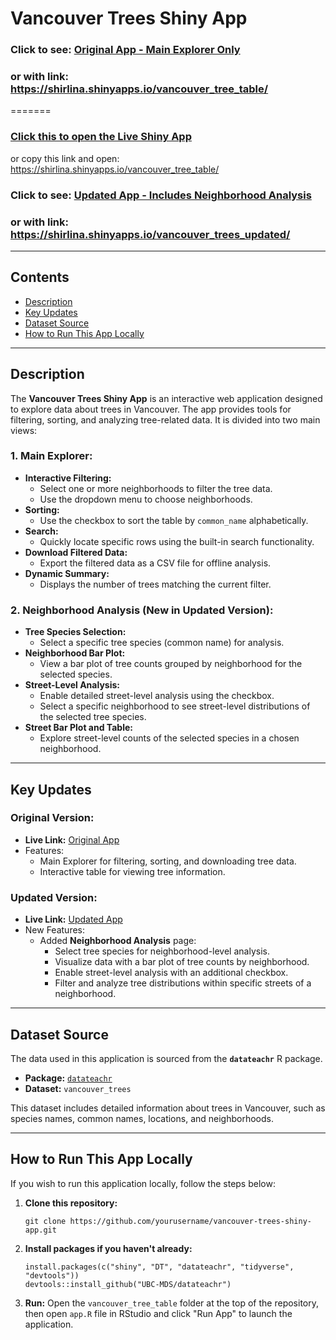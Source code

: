 # Vancouver Trees Shiny App

### Click to see: [Original App - Main Explorer Only](https://shirlina.shinyapps.io/vancouver_tree_table/) 
### or with link: https://shirlina.shinyapps.io/vancouver_tree_table/
=======
### [Click this to open the Live Shiny App](https://shirlina.shinyapps.io/vancouver_tree_table/)
or copy this link and open: https://shirlina.shinyapps.io/vancouver_tree_table/


### Click to see: [Updated App - Includes Neighborhood Analysis](https://shirlina.shinyapps.io/vancouver_trees_updated/)
### or with link: https://shirlina.shinyapps.io/vancouver_trees_updated/

---

## Contents
- [Description](#description)
- [Key Updates](#key-updates)
- [Dataset Source](#dataset-source)
- [How to Run This App Locally](#how-to-run-this-app-locally)

---

## Description
The **Vancouver Trees Shiny App** is an interactive web application designed to explore data about trees in Vancouver. The app provides tools for filtering, sorting, and analyzing tree-related data. It is divided into two main views:

### 1. Main Explorer:
- **Interactive Filtering:** 
  - Select one or more neighborhoods to filter the tree data.
  - Use the dropdown menu to choose neighborhoods.
- **Sorting:** 
  - Use the checkbox to sort the table by `common_name` alphabetically.
- **Search:** 
  - Quickly locate specific rows using the built-in search functionality.
- **Download Filtered Data:**
  - Export the filtered data as a CSV file for offline analysis.
- **Dynamic Summary:**
  - Displays the number of trees matching the current filter.

### 2. Neighborhood Analysis (New in Updated Version):
- **Tree Species Selection:**
  - Select a specific tree species (common name) for analysis.
- **Neighborhood Bar Plot:**
  - View a bar plot of tree counts grouped by neighborhood for the selected species.
- **Street-Level Analysis:**
  - Enable detailed street-level analysis using the checkbox.
  - Select a specific neighborhood to see street-level distributions of the selected tree species.
- **Street Bar Plot and Table:**
  - Explore street-level counts of the selected species in a chosen neighborhood.

---

## Key Updates
### Original Version:
- **Live Link:** [Original App](https://shirlina.shinyapps.io/vancouver_tree_table/)
- Features:
  - Main Explorer for filtering, sorting, and downloading tree data.
  - Interactive table for viewing tree information.

### Updated Version:
- **Live Link:** [Updated App](https://shirlina.shinyapps.io/vancouver_trees_updated/)
- New Features:
  - Added **Neighborhood Analysis** page:
    - Select tree species for neighborhood-level analysis.
    - Visualize data with a bar plot of tree counts by neighborhood.
    - Enable street-level analysis with an additional checkbox.
    - Filter and analyze tree distributions within specific streets of a neighborhood.

---

## Dataset Source
The data used in this application is sourced from the **`datateachr`** R package.

- **Package:** [`datateachr`](https://github.com/UBC-MDS/datateachr)
- **Dataset:** `vancouver_trees`

This dataset includes detailed information about trees in Vancouver, such as species names, common names, locations, and neighborhoods.

---

## How to Run This App Locally
If you wish to run this application locally, follow the steps below:

1. **Clone this repository:**
   ```
   git clone https://github.com/yourusername/vancouver-trees-shiny-app.git
   ```

2. **Install packages if you haven't already:**
   ```
   install.packages(c("shiny", "DT", "datateachr", "tidyverse", "devtools"))
   devtools::install_github("UBC-MDS/datateachr")
   ```
   
3. **Run:**
   Open the `vancouver_tree_table` folder at the top of the repository, then open `app.R` file in RStudio and click "Run App" to launch the application.

